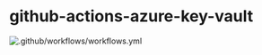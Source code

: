# github-actions-azure-key-vault

![.github/workflows/workflows.yml](https://github.com/thiagolunardi/github-actions-azure-key-vault/workflows/.github/workflows/workflows.yml/badge.svg)
